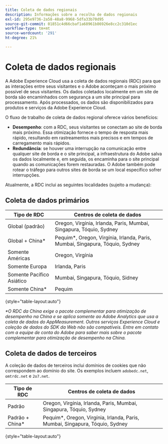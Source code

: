 ```yaml
---
title: Coleta de dados regionais
description: Informações sobre a recolha de dados regionais
exl-id: 295e9736-2a58-48a8-9968-5dfa33b70d95
source-git-commit: 01851c4d66cbaf1a68961b86926e8cc2c310d1ec
workflow-type: tm+mt
source-wordcount: '291'
ht-degree: 21%

---
```


# Coleta de dados regionais

A Adobe Experience Cloud usa a coleta de dados regionais (RDC) para que as interações entre seus visitantes e o Adobe aconteçam o mais próximo possível de seus visitantes. Os dados coletados localmente em um site de borda são encaminhados com segurança a um site principal para processamento. Após processados, os dados são disponibilizados para produtos e serviços da Adobe Experience Cloud.

O fluxo de trabalho de coleta de dados regional oferece vários benefícios:

* **Desempenho**: com a RDC, seus visitantes se conectam ao site de borda mais próximo. Essa otimização fornece o tempo de resposta mais rápido, resultando em rastreamentos mais precisos e em tempos de carregamento mais rápidos.
* **Redundância**: se houver uma interrupção na comunicação entre qualquer site de borda e o site principal, a infraestrutura do Adobe salva os dados localmente e, em seguida, os encaminha para o site principal quando as comunicações forem restauradas. O Adobe também pode rotear o tráfego para outros sites de borda se um local específico sofrer interrupções.

Atualmente, a RDC inclui as seguintes localidades (sujeito a mudança):

## Coleta de dados primários

| Tipo de RDC | Centros de coleta de dados |
| --- | --- |
| Global (padrão) | Oregon, Virgínia, Irlanda, Paris, Mumbai, Singapura, Tóquio, Sydney |
| Global + China* | Pequim*, Oregon, Virgínia, Irlanda, Paris, Mumbai, Singapura, Tóquio, Sydney |
| Somente Américas | Oregon, Virgínia |
| Somente Europa | Irlanda, Paris |
| Somente Pacífico Asiático | Mumbai, Singapura, Tóquio, Sidney |
| Somente China* | Pequim |

{style="table-layout:auto"}

_*O RDC da China exige o pacote complementar para otimização de desempenho na China e se aplica somente ao Adobe Analytics que usa a coleta de dados do AppMeasurement. Outros serviços Experience Cloud e coleção de dados do SDK da Web não são compatíveis. Entre em contato com a equipe de conta do Adobe para saber mais sobre o pacote complementar para otimização de desempenho na China._

## Coleta de dados de terceiros

A coleção de dados de terceiros inclui domínios de cookies que não correspondem ao domínio do site. Os exemplos incluem `adobedc.net`, `omtrdc.net` e `2o7.net`.

| Tipo de RDC | Centros de coleta de dados |
| --- | --- |
| Padrão | Oregon, Virgínia, Irlanda, Paris, Mumbai, Singapura, Tóquio, Sydney |
| Padrão + China* | Pequim*, Oregon, Virgínia, Irlanda, Paris, Mumbai, Singapura, Tóquio, Sydney |

{style="table-layout:auto"}
